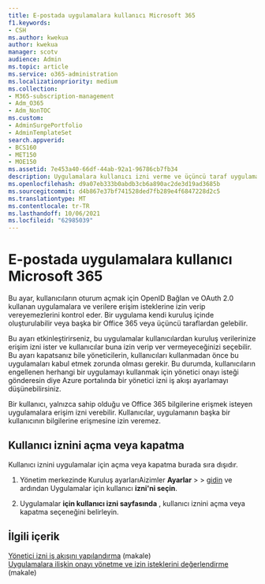 ```yaml
---
title: E-postada uygulamalara kullanıcı Microsoft 365
f1.keywords:
- CSH
ms.author: kwekua
author: kwekua
manager: scotv
audience: Admin
ms.topic: article
ms.service: o365-administration
ms.localizationpriority: medium
ms.collection:
- M365-subscription-management
- Adm_O365
- Adm_NonTOC
ms.custom:
- AdminSurgePortfolio
- AdminTemplateSet
search.appverid:
- BCS160
- MET150
- MOE150
ms.assetid: 7e453a40-66df-44ab-92a1-96786cb7fb34
description: Uygulamalara kullanıcı izni verme ve üçüncü taraf uygulamaların kullanıcıların kişisel bilgilerine erişmesine izin vermek için bu Microsoft 365 öğrenin.
ms.openlocfilehash: d9a07eb333b0abdb3cb6a890ac2de3d19ad3685b
ms.sourcegitcommit: d4b867e37bf741528ded7fb289e4f6847228d2c5
ms.translationtype: MT
ms.contentlocale: tr-TR
ms.lasthandoff: 10/06/2021
ms.locfileid: "62985039"
---
```

# <a name="managing-user-consent-to-apps-in-microsoft-365"></a>E-postada uygulamalara kullanıcı Microsoft 365

Bu ayar, kullanıcıların oturum açmak için OpenID Bağlan ve OAuth 2.0 kullanan uygulamalara ve verilere erişim isteklerine izin verip vereyemezlerini kontrol eder. Bir uygulama kendi kuruluş içinde oluşturulabilir veya başka bir Office 365 veya üçüncü taraflardan gelebilir.

Bu ayarı etkinleştirirseniz, bu uygulamalar kullanıcılardan kuruluş verilerinize erişim izni ister ve kullanıcılar buna izin verip ver vermeyeceğinizi seçebilir. Bu ayarı kapatsanız bile yöneticilerin, kullanıcıları kullanmadan önce bu uygulamaları kabul etmek zorunda olması gerekir. Bu durumda, kullanıcıların engellenen herhangi bir uygulamayı kullanmak için yönetici onayı isteği gönderesin diye Azure portalında bir yönetici izni iş akışı ayarlamayı düşünebilirsiniz.

Bir kullanıcı, yalnızca sahip olduğu ve Office 365 bilgilerine erişmek isteyen uygulamalara erişim izni verebilir. Kullanıcılar, uygulamanın başka bir kullanıcının bilgilerine erişmesine izin veremez.

## <a name="turning-user-consent-on-or-off"></a>Kullanıcı iznini açma veya kapatma

Kullanıcı iznini uygulamalar için açma veya kapatma burada sıra dışıdır.

1. Yönetim merkezinde Kuruluş ayarlarıAizimler **Ayarlar** \>  > [gidin](https://go.microsoft.com/fwlink/p/?linkid=2053743) ve ardından Uygulamalar için kullanıcı **izni'ni seçin**.

2. Uygulamalar **için kullanıcı izni sayfasında** , kullanıcı iznini açma veya kapatma seçeneğini belirleyin.

## <a name="related-content"></a>İlgili içerik 

[Yönetici izni iş akışını yapılandırma](/azure/active-directory/manage-apps/configure-admin-consent-workflow) (makale)\
[Uygulamalara ilişkin onayı yönetme ve izin isteklerini değerlendirme](/azure/active-directory/manage-apps/manage-consent-requests) (makale)